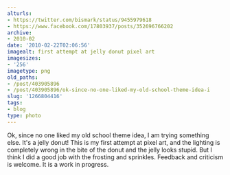 ```yaml
---
alturls:
- https://twitter.com/bismark/status/9455979618
- https://www.facebook.com/17803937/posts/352696766202
archive:
- 2010-02
date: '2010-02-22T02:06:56'
imagealt: first attempt at jelly donut pixel art
imagesizes:
- '256'
imagetype: png
old_paths:
- /post/403905896
- /post/403905896/ok-since-no-one-liked-my-old-school-theme-idea-i
slug: '1266804416'
tags:
- blog
type: photo
---
```


Ok, since no one liked my old school theme idea, I am trying something
else.  It's a jelly donut!  This is my first attempt at pixel art, and the
lighting is completely wrong in the bite of the donut and the jelly looks
stupid.  But I think I did a good job with the frosting and sprinkles.
Feedback and criticism is welcome.  It is a work in progress. 

